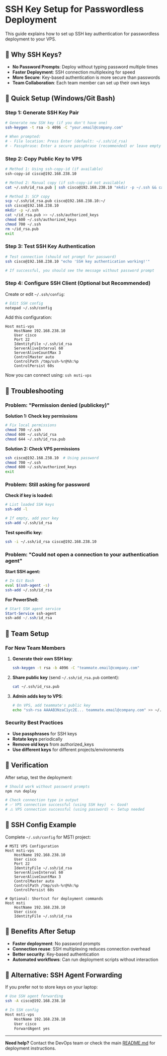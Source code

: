 # SSH Key Setup for Passwordless Deployment

This guide explains how to set up SSH key authentication for passwordless deployment to your VPS.

## 🔑 Why SSH Keys?

- **No Password Prompts**: Deploy without typing password multiple times
- **Faster Deployment**: SSH connection multiplexing for speed
- **More Secure**: Key-based authentication is more secure than passwords
- **Team Collaboration**: Each team member can set up their own keys

## 🚀 Quick Setup (Windows/Git Bash)

### Step 1: Generate SSH Key Pair

```bash
# Generate new SSH key (if you don't have one)
ssh-keygen -t rsa -b 4096 -C "your.email@company.com"

# When prompted:
# - File location: Press Enter (default: ~/.ssh/id_rsa)
# - Passphrase: Enter a secure passphrase (recommended) or leave empty
```

### Step 2: Copy Public Key to VPS

```bash
# Method 1: Using ssh-copy-id (if available)
ssh-copy-id cisco@192.168.238.10

# Method 2: Manual copy (if ssh-copy-id not available)
cat ~/.ssh/id_rsa.pub | ssh cisco@192.168.238.10 "mkdir -p ~/.ssh && cat >> ~/.ssh/authorized_keys"

# Method 3: SCP copy
scp ~/.ssh/id_rsa.pub cisco@192.168.238.10:~/
ssh cisco@192.168.238.10
mkdir -p ~/.ssh
cat ~/id_rsa.pub >> ~/.ssh/authorized_keys
chmod 600 ~/.ssh/authorized_keys
chmod 700 ~/.ssh
rm ~/id_rsa.pub
exit
```

### Step 3: Test SSH Key Authentication

```bash
# Test connection (should not prompt for password)
ssh cisco@192.168.238.10 "echo 'SSH key authentication working!'"

# If successful, you should see the message without password prompt
```

### Step 4: Configure SSH Client (Optional but Recommended)

Create or edit `~/.ssh/config`:

```bash
# Edit SSH config
notepad ~/.ssh/config
```

Add this configuration:

```
Host msti-vps
    HostName 192.168.238.10
    User cisco
    Port 22
    IdentityFile ~/.ssh/id_rsa
    ServerAliveInterval 60
    ServerAliveCountMax 3
    ControlMaster auto
    ControlPath /tmp/ssh-%r@%h:%p
    ControlPersist 60s
```

Now you can connect using: `ssh msti-vps`

## 🔧 Troubleshooting

### Problem: "Permission denied (publickey)"

**Solution 1: Check key permissions**
```bash
# Fix local permissions
chmod 700 ~/.ssh
chmod 600 ~/.ssh/id_rsa
chmod 644 ~/.ssh/id_rsa.pub
```

**Solution 2: Check VPS permissions**
```bash
ssh cisco@192.168.238.10  # Using password
chmod 700 ~/.ssh
chmod 600 ~/.ssh/authorized_keys
exit
```

### Problem: Still asking for password

**Check if key is loaded:**
```bash
# List loaded SSH keys
ssh-add -l

# If empty, add your key
ssh-add ~/.ssh/id_rsa
```

**Test specific key:**
```bash
ssh -i ~/.ssh/id_rsa cisco@192.168.238.10
```

### Problem: "Could not open a connection to your authentication agent"

**Start SSH agent:**
```bash
# In Git Bash
eval $(ssh-agent -s)
ssh-add ~/.ssh/id_rsa
```

**For PowerShell:**
```powershell
# Start SSH agent service
Start-Service ssh-agent
ssh-add ~/.ssh/id_rsa
```

## 👥 Team Setup

### For New Team Members

1. **Generate their own SSH key**:
   ```bash
   ssh-keygen -t rsa -b 4096 -C "teammate.email@company.com"
   ```

2. **Share public key** (send `~/.ssh/id_rsa.pub` content):
   ```bash
   cat ~/.ssh/id_rsa.pub
   ```

3. **Admin adds key to VPS**:
   ```bash
   # On VPS, add teammate's public key
   echo "ssh-rsa AAAAB3NzaC1yc2E... teammate.email@company.com" >> ~/.ssh/authorized_keys
   ```

### Security Best Practices

- **Use passphrases** for SSH keys
- **Rotate keys** periodically
- **Remove old keys** from authorized_keys
- **Use different keys** for different projects/environments

## 🎯 Verification

After setup, test the deployment:

```bash
# Should work without password prompts
npm run deploy

# Check connection type in output
# ✅ VPS connection successful (using SSH key)  <- Good!
# ⚠️ VPS connection successful (using password) <- Setup needed
```

## 📝 SSH Config Example

Complete `~/.ssh/config` for MSTI project:

```
# MSTI VPS Configuration
Host msti-vps
    HostName 192.168.238.10
    User cisco
    Port 22
    IdentityFile ~/.ssh/id_rsa
    ServerAliveInterval 60
    ServerAliveCountMax 3
    ControlMaster auto
    ControlPath /tmp/ssh-%r@%h:%p
    ControlPersist 60s
    
# Optional: Shortcut for deployment commands
Host msti
    HostName 192.168.238.10
    User cisco
    IdentityFile ~/.ssh/id_rsa
```

## 🚀 Benefits After Setup

- **Faster deployment**: No password prompts
- **Connection reuse**: SSH multiplexing reduces connection overhead
- **Better security**: Key-based authentication
- **Automated workflows**: Can run deployment scripts without interaction

## 🔄 Alternative: SSH Agent Forwarding

If you prefer not to store keys on your laptop:

```bash
# Use SSH agent forwarding
ssh -A cisco@192.168.238.10

# In SSH config
Host msti-vps
    HostName 192.168.238.10
    User cisco
    ForwardAgent yes
```

---

**Need help?** Contact the DevOps team or check the main [README.md](./README.md) for deployment instructions. 